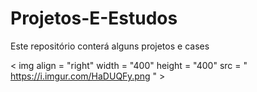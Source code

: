 # Projetos-E-Estudos
Este repositório conterá alguns projetos e cases

< img align = "right" width = "400" height = "400" src = " https://i.imgur.com/HaDUQFy.png " >
